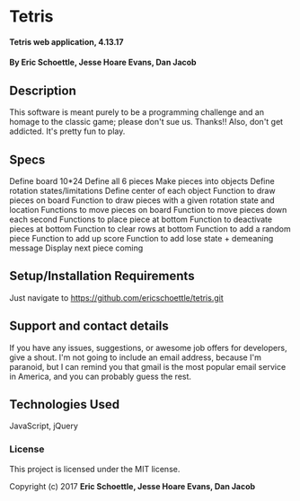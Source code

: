 <!-- template tricks:
-to change pairs to .pairs, "mv pairs .pairs"
-to delete the .git, "rm -rf .git"  -->


# Tetris

#### Tetris web application, 4.13.17

#### By Eric Schoettle, Jesse Hoare Evans, Dan Jacob

## Description

This software is meant purely to be a programming challenge and an homage to the classic game; please don't sue us. Thanks!! Also, don't get addicted. It's pretty fun to play.

## Specs
Define board 10*24
Define all 6 pieces
Make pieces into objects
Define rotation states/limitations
Define center of each object
Function to draw pieces on board
Function to draw pieces with a given rotation state and location
Functions to move pieces on board
Function to move pieces down each second
Functions to place piece at bottom
Function to deactivate pieces at bottom
Function to clear rows at bottom
Function to add a random piece
Function to add up score
Function to add lose state + demeaning message
Display next piece coming


## Setup/Installation Requirements

Just navigate to https://github.com/ericschoettle/tetris.git

## Support and contact details

If you have any issues, suggestions, or awesome job offers for developers, give a shout. I'm not going to include an email address, because I'm paranoid, but I can remind you that gmail is the most popular email service in America, and you can probably guess the rest.

## Technologies Used

JavaScript, jQuery

### License

This project is licensed under the MIT license. 

Copyright (c) 2017 **Eric Schoettle, Jesse Hoare Evans, Dan Jacob**

